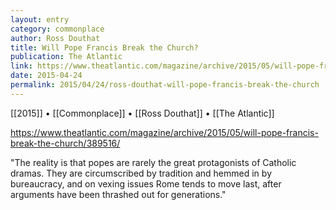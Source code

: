```yaml
---
layout: entry
category: commonplace
author: Ross Douthat
title: Will Pope Francis Break the Church?
publication: The Atlantic
link: https://www.theatlantic.com/magazine/archive/2015/05/will-pope-francis-break-the-church/389516/
date: 2015-04-24
permalink: 2015/04/24/ross-douthat-will-pope-francis-break-the-church
---
```


[[2015]] • [[Commonplace]] • [[Ross Douthat]] • [[The Atlantic]]

https://www.theatlantic.com/magazine/archive/2015/05/will-pope-francis-break-the-church/389516/

"The reality is that popes are rarely the great protagonists of Catholic dramas. They are circumscribed by tradition and hemmed in by bureaucracy, and on vexing issues Rome tends to move last, after arguments have been thrashed out for generations."
 
 
